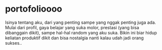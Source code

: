 # portofolioooo
Isinya tentang aku, dari yang penting sampe yang nggak penting juga ada. Mulai dari profil, gaya belajar yang suka molor, prestasi (yang bisa dibanggain dikit), sampe hal-hal random yang aku suka. Bikin ini biar hidup keliatan produktif dikit dan bisa nostalgia nanti kalau udah jadi orang sukses.. 
